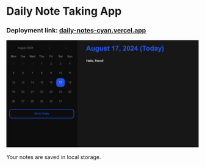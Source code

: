 # Daily Note Taking App

### Deployment link: [daily-notes-cyan.vercel.app](https://daily-notes-cyan.vercel.app/)

![Screenshot_1](./public/Screenshot_1.png)

Your notes are saved in local storage.
